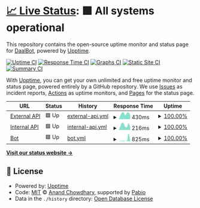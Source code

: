 # [📈 Live Status](https://status.daalbot.xyz): <!--live status--> **🟩 All systems operational**

This repository contains the open-source uptime monitor and status page for [DaalBot](https://daalbot.xyz), powered by [Upptime](https://github.com/upptime/upptime).

[![Uptime CI](https://github.com/DaalBot/upptime/workflows/Uptime%20CI/badge.svg)](https://github.com/DaalBot/upptime/actions?query=workflow%3A%22Uptime+CI%22)
[![Response Time CI](https://github.com/DaalBot/upptime/workflows/Response%20Time%20CI/badge.svg)](https://github.com/DaalBot/upptime/actions?query=workflow%3A%22Response+Time+CI%22)
[![Graphs CI](https://github.com/DaalBot/upptime/workflows/Graphs%20CI/badge.svg)](https://github.com/DaalBot/upptime/actions?query=workflow%3A%22Graphs+CI%22)
[![Static Site CI](https://github.com/DaalBot/upptime/workflows/Static%20Site%20CI/badge.svg)](https://github.com/DaalBot/upptime/actions?query=workflow%3A%22Static+Site+CI%22)
[![Summary CI](https://github.com/DaalBot/upptime/workflows/Summary%20CI/badge.svg)](https://github.com/DaalBot/upptime/actions?query=workflow%3A%22Summary+CI%22)

With [Upptime](https://upptime.js.org), you can get your own unlimited and free uptime monitor and status page, powered entirely by a GitHub repository. We use [Issues](https://github.com/DaalBot/upptime/issues) as incident reports, [Actions](https://github.com/DaalBot/upptime/actions) as uptime monitors, and [Pages](https://status.daalbot.xyz) for the status page.

<!--start: status pages-->
<!-- This summary is generated by Upptime (https://github.com/upptime/upptime) -->
<!-- Do not edit this manually, your changes will be overwritten -->
<!-- prettier-ignore -->
| URL | Status | History | Response Time | Uptime |
| --- | ------ | ------- | ------------- | ------ |
| <img alt="" src="https://icons.duckduckgo.com/ip3/api.daalbot.xyz.ico" height="13"> [External API](https://api.daalbot.xyz/get/test/ping) | 🟩 Up | [external-api.yml](https://github.com/DaalBot/upptime/commits/HEAD/history/external-api.yml) | <details><summary><img alt="Response time graph" src="./graphs/external-api/response-time-week.png" height="20"> 430ms</summary><br><a href="https://status.daalbot.xyz/history/external-api"><img alt="Response time 399" src="https://img.shields.io/endpoint?url=https%3A%2F%2Fraw.githubusercontent.com%2FDaalBot%2Fupptime%2FHEAD%2Fapi%2Fexternal-api%2Fresponse-time.json"></a><br><a href="https://status.daalbot.xyz/history/external-api"><img alt="24-hour response time 329" src="https://img.shields.io/endpoint?url=https%3A%2F%2Fraw.githubusercontent.com%2FDaalBot%2Fupptime%2FHEAD%2Fapi%2Fexternal-api%2Fresponse-time-day.json"></a><br><a href="https://status.daalbot.xyz/history/external-api"><img alt="7-day response time 430" src="https://img.shields.io/endpoint?url=https%3A%2F%2Fraw.githubusercontent.com%2FDaalBot%2Fupptime%2FHEAD%2Fapi%2Fexternal-api%2Fresponse-time-week.json"></a><br><a href="https://status.daalbot.xyz/history/external-api"><img alt="30-day response time 405" src="https://img.shields.io/endpoint?url=https%3A%2F%2Fraw.githubusercontent.com%2FDaalBot%2Fupptime%2FHEAD%2Fapi%2Fexternal-api%2Fresponse-time-month.json"></a><br><a href="https://status.daalbot.xyz/history/external-api"><img alt="1-year response time 399" src="https://img.shields.io/endpoint?url=https%3A%2F%2Fraw.githubusercontent.com%2FDaalBot%2Fupptime%2FHEAD%2Fapi%2Fexternal-api%2Fresponse-time-year.json"></a></details> | <details><summary><a href="https://status.daalbot.xyz/history/external-api">100.00%</a></summary><a href="https://status.daalbot.xyz/history/external-api"><img alt="All-time uptime 99.92%" src="https://img.shields.io/endpoint?url=https%3A%2F%2Fraw.githubusercontent.com%2FDaalBot%2Fupptime%2FHEAD%2Fapi%2Fexternal-api%2Fuptime.json"></a><br><a href="https://status.daalbot.xyz/history/external-api"><img alt="24-hour uptime 100.00%" src="https://img.shields.io/endpoint?url=https%3A%2F%2Fraw.githubusercontent.com%2FDaalBot%2Fupptime%2FHEAD%2Fapi%2Fexternal-api%2Fuptime-day.json"></a><br><a href="https://status.daalbot.xyz/history/external-api"><img alt="7-day uptime 100.00%" src="https://img.shields.io/endpoint?url=https%3A%2F%2Fraw.githubusercontent.com%2FDaalBot%2Fupptime%2FHEAD%2Fapi%2Fexternal-api%2Fuptime-week.json"></a><br><a href="https://status.daalbot.xyz/history/external-api"><img alt="30-day uptime 100.00%" src="https://img.shields.io/endpoint?url=https%3A%2F%2Fraw.githubusercontent.com%2FDaalBot%2Fupptime%2FHEAD%2Fapi%2Fexternal-api%2Fuptime-month.json"></a><br><a href="https://status.daalbot.xyz/history/external-api"><img alt="1-year uptime 99.92%" src="https://img.shields.io/endpoint?url=https%3A%2F%2Fraw.githubusercontent.com%2FDaalBot%2Fupptime%2FHEAD%2Fapi%2Fexternal-api%2Fuptime-year.json"></a></details>
| <img alt="" src="https://icons.duckduckgo.com/ip3/bot.daalbot.xyz.ico" height="13"> [Internal API](https://bot.daalbot.xyz/get/test/ping) | 🟩 Up | [internal-api.yml](https://github.com/DaalBot/upptime/commits/HEAD/history/internal-api.yml) | <details><summary><img alt="Response time graph" src="./graphs/internal-api/response-time-week.png" height="20"> 216ms</summary><br><a href="https://status.daalbot.xyz/history/internal-api"><img alt="Response time 211" src="https://img.shields.io/endpoint?url=https%3A%2F%2Fraw.githubusercontent.com%2FDaalBot%2Fupptime%2FHEAD%2Fapi%2Finternal-api%2Fresponse-time.json"></a><br><a href="https://status.daalbot.xyz/history/internal-api"><img alt="24-hour response time 115" src="https://img.shields.io/endpoint?url=https%3A%2F%2Fraw.githubusercontent.com%2FDaalBot%2Fupptime%2FHEAD%2Fapi%2Finternal-api%2Fresponse-time-day.json"></a><br><a href="https://status.daalbot.xyz/history/internal-api"><img alt="7-day response time 216" src="https://img.shields.io/endpoint?url=https%3A%2F%2Fraw.githubusercontent.com%2FDaalBot%2Fupptime%2FHEAD%2Fapi%2Finternal-api%2Fresponse-time-week.json"></a><br><a href="https://status.daalbot.xyz/history/internal-api"><img alt="30-day response time 214" src="https://img.shields.io/endpoint?url=https%3A%2F%2Fraw.githubusercontent.com%2FDaalBot%2Fupptime%2FHEAD%2Fapi%2Finternal-api%2Fresponse-time-month.json"></a><br><a href="https://status.daalbot.xyz/history/internal-api"><img alt="1-year response time 211" src="https://img.shields.io/endpoint?url=https%3A%2F%2Fraw.githubusercontent.com%2FDaalBot%2Fupptime%2FHEAD%2Fapi%2Finternal-api%2Fresponse-time-year.json"></a></details> | <details><summary><a href="https://status.daalbot.xyz/history/internal-api">100.00%</a></summary><a href="https://status.daalbot.xyz/history/internal-api"><img alt="All-time uptime 99.80%" src="https://img.shields.io/endpoint?url=https%3A%2F%2Fraw.githubusercontent.com%2FDaalBot%2Fupptime%2FHEAD%2Fapi%2Finternal-api%2Fuptime.json"></a><br><a href="https://status.daalbot.xyz/history/internal-api"><img alt="24-hour uptime 100.00%" src="https://img.shields.io/endpoint?url=https%3A%2F%2Fraw.githubusercontent.com%2FDaalBot%2Fupptime%2FHEAD%2Fapi%2Finternal-api%2Fuptime-day.json"></a><br><a href="https://status.daalbot.xyz/history/internal-api"><img alt="7-day uptime 100.00%" src="https://img.shields.io/endpoint?url=https%3A%2F%2Fraw.githubusercontent.com%2FDaalBot%2Fupptime%2FHEAD%2Fapi%2Finternal-api%2Fuptime-week.json"></a><br><a href="https://status.daalbot.xyz/history/internal-api"><img alt="30-day uptime 100.00%" src="https://img.shields.io/endpoint?url=https%3A%2F%2Fraw.githubusercontent.com%2FDaalBot%2Fupptime%2FHEAD%2Fapi%2Finternal-api%2Fuptime-month.json"></a><br><a href="https://status.daalbot.xyz/history/internal-api"><img alt="1-year uptime 99.80%" src="https://img.shields.io/endpoint?url=https%3A%2F%2Fraw.githubusercontent.com%2FDaalBot%2Fupptime%2FHEAD%2Fapi%2Finternal-api%2Fuptime-year.json"></a></details>
| <img alt="" src="https://icons.duckduckgo.com/ip3/bot.daalbot.xyz.ico" height="13"> [Bot](http://bot.daalbot.xyz:8923/api/ping) | 🟩 Up | [bot.yml](https://github.com/DaalBot/upptime/commits/HEAD/history/bot.yml) | <details><summary><img alt="Response time graph" src="./graphs/bot/response-time-week.png" height="20"> 825ms</summary><br><a href="https://status.daalbot.xyz/history/bot"><img alt="Response time 177" src="https://img.shields.io/endpoint?url=https%3A%2F%2Fraw.githubusercontent.com%2FDaalBot%2Fupptime%2FHEAD%2Fapi%2Fbot%2Fresponse-time.json"></a><br><a href="https://status.daalbot.xyz/history/bot"><img alt="24-hour response time 80" src="https://img.shields.io/endpoint?url=https%3A%2F%2Fraw.githubusercontent.com%2FDaalBot%2Fupptime%2FHEAD%2Fapi%2Fbot%2Fresponse-time-day.json"></a><br><a href="https://status.daalbot.xyz/history/bot"><img alt="7-day response time 825" src="https://img.shields.io/endpoint?url=https%3A%2F%2Fraw.githubusercontent.com%2FDaalBot%2Fupptime%2FHEAD%2Fapi%2Fbot%2Fresponse-time-week.json"></a><br><a href="https://status.daalbot.xyz/history/bot"><img alt="30-day response time 289" src="https://img.shields.io/endpoint?url=https%3A%2F%2Fraw.githubusercontent.com%2FDaalBot%2Fupptime%2FHEAD%2Fapi%2Fbot%2Fresponse-time-month.json"></a><br><a href="https://status.daalbot.xyz/history/bot"><img alt="1-year response time 177" src="https://img.shields.io/endpoint?url=https%3A%2F%2Fraw.githubusercontent.com%2FDaalBot%2Fupptime%2FHEAD%2Fapi%2Fbot%2Fresponse-time-year.json"></a></details> | <details><summary><a href="https://status.daalbot.xyz/history/bot">100.00%</a></summary><a href="https://status.daalbot.xyz/history/bot"><img alt="All-time uptime 99.70%" src="https://img.shields.io/endpoint?url=https%3A%2F%2Fraw.githubusercontent.com%2FDaalBot%2Fupptime%2FHEAD%2Fapi%2Fbot%2Fuptime.json"></a><br><a href="https://status.daalbot.xyz/history/bot"><img alt="24-hour uptime 100.00%" src="https://img.shields.io/endpoint?url=https%3A%2F%2Fraw.githubusercontent.com%2FDaalBot%2Fupptime%2FHEAD%2Fapi%2Fbot%2Fuptime-day.json"></a><br><a href="https://status.daalbot.xyz/history/bot"><img alt="7-day uptime 100.00%" src="https://img.shields.io/endpoint?url=https%3A%2F%2Fraw.githubusercontent.com%2FDaalBot%2Fupptime%2FHEAD%2Fapi%2Fbot%2Fuptime-week.json"></a><br><a href="https://status.daalbot.xyz/history/bot"><img alt="30-day uptime 100.00%" src="https://img.shields.io/endpoint?url=https%3A%2F%2Fraw.githubusercontent.com%2FDaalBot%2Fupptime%2FHEAD%2Fapi%2Fbot%2Fuptime-month.json"></a><br><a href="https://status.daalbot.xyz/history/bot"><img alt="1-year uptime 99.70%" src="https://img.shields.io/endpoint?url=https%3A%2F%2Fraw.githubusercontent.com%2FDaalBot%2Fupptime%2FHEAD%2Fapi%2Fbot%2Fuptime-year.json"></a></details>

<!--end: status pages-->

[**Visit our status website →**](https://status.daalbot.xyz)

## 📄 License

- Powered by: [Upptime](https://github.com/upptime/upptime)
- Code: [MIT](./LICENSE) © [Anand Chowdhary](https://anandchowdhary.com), supported by [Pabio](https://pabio.com)
- Data in the `./history` directory: [Open Database License](https://opendatacommons.org/licenses/odbl/1-0/)

